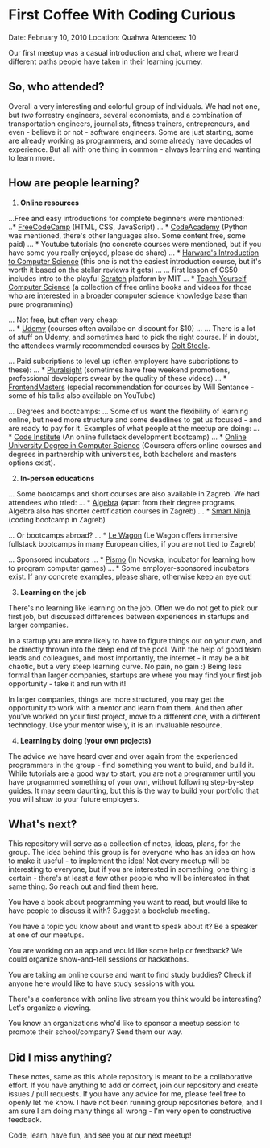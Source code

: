 # First Coffee With Coding Curious #

Date: February 10, 2010
Location: Quahwa
Attendees: 10

Our first meetup was a casual introduction and chat, where we heard different paths people have taken in their learning journey. 

## So, who attended? ##

Overall a very interesting and colorful group of individuals. We had not one, but *two* forrestry engineers, several economists, and a combination of transportation engineers, journalists, fitness trainers, entrepreneurs, and even - believe it or not - software engineers. Some are just starting, some are already working as programmers, and some already have decades of experience. But all with one thing in common - always learning and wanting to learn more. 

## How are people learning? ##

1. **Online resources**

...Free and easy introductions for complete beginners were mentioned:   
..* [FreeCodeCamp](https://www.freecodecamp.org/) (HTML, CSS, JavaScript)
... * [CodeAcademy](https://www.codecademy.com/) (Python was mentioned, there's other languages also. Some content free, some paid)
... * Youtube tutorials (no concrete courses were mentioned, but if you have some you really enjoyed, please do share)
... * [Harward's Introduction to Computer Science](https://cs50.harvard.edu/x/2020/) (this one is not the easiest introduction course, but it's worth it based on the stellar reviews it gets)
... ... first lesson of CS50 includes intro to the playful [Scratch](https://scratch.mit.edu/) platform by MIT
... * [Teach Yourself Computer Science](https://teachyourselfcs.com/) (a collection of free online books and videos for those who are interested in a broader computer science knowledge base than pure programming)

... Not free, but often very cheap:  
... * [Udemy](https://www.udemy.com/) (courses often availabe on discount for $10)
... ... There is a lot of stuff on Udemy, and sometimes hard to pick the right course. If in doubt, the attendees warmly recommended courses by [Colt Steele](https://www.udemy.com/user/coltsteele/). 

... Paid subcriptions to level up (often employers have subcriptions to these):
... * [Pluralsight](https://www.pluralsight.com/) (sometimes have free weekend promotions, professional developers swear by the quality of these videos)
... * [FrontendMasters](https://frontendmasters.com/) (special recommendation for courses by Will Sentance - some of his talks also available on YouTube)

... Degrees and bootcamps:
... Some of us want the flexibility of learning online, but need more structure and some deadlines to get us focused - and are ready to pay for it. Examples of what people at the meetup are doing:
... * [Code Institute](https://codeinstitute.net/) (An online fullstack development bootcamp)
... * [Online University Degree in Computer Science](https://www.coursera.org/degrees/computer-science) (Coursera offers online courses and degrees in partnership with universities, both bachelors and masters options exist). 

2. **In-person educations**

... Some bootcamps and short courses are also available in Zagreb. We had attendees who tried: 
... * [Algebra](https://www.algebra.hr/certifikacijski-seminari/) (apart from their degree programs, Algebra also has shorter certification courses in Zagreb)
... * [Smart Ninja](https://www.smartninja.hr/) (coding bootcamp in Zagreb)

... Or bootcamps abroad? 
... * [Le Wagon](https://www.lewagon.com/) (Le Wagon offers immersive fullstack bootcamps in many European cities, if you are not tied to Zagreb)

... Sponsored incubators
... * [Pismo](http://inkubator-pismo.eu/) (In Novska, incubator for learning how to program computer games)
... * Some employer-sponsored incubators exist. If any concrete examples, please share, otherwise keep an eye out! 


3. **Learning on the job**

There's no learning like learning on the job. Often we do not get to pick our first job, but discussed differences between experiences in startups and larger companies. 

In a startup you are more likely to have to figure things out on your own, and be directly thrown into the deep end of the pool. With the help of good team leads and colleagues, and most importantly, the internet - it may be a bit chaotic, but a very steep learning curve. No pain, no gain :) Being less formal than larger companies, startups are where you may find your first job opportunity - take it and run with it!

In larger companies, things are more structured, you may get the opportunity to work with a mentor and learn from them. And then after you've worked on your first project, move to a different one, with a different technology. Use your mentor wisely, it is an invaluable resource. 

4. **Learning by doing (your own projects)**

The advice we have heard over and over again from the experienced programmers in the group - find something you want to build, and build it. While tutorials are a good way to start, you are not a programmer until you have programmed something of your own, without following step-by-step guides. It may seem daunting, but this is the way to build your portfolio that you will show to your future employers. 

## What's next? ##

This repository will serve as a collection of notes, ideas, plans, for the group. 
The idea behind this group is for everyone who has an idea on how to make it useful - to implement the idea! Not every meetup will be interesting to everyone, but if you are interested in something, one thing is certain - there's at least a few other people who will be interested in that same thing. So reach out and find them here. 

You have a book about programming you want to read, but would like to have people to discuss it with? Suggest a bookclub meeting.

You have a topic you know about and want to speak about it? Be a speaker at one of our meetups.

You are working on an app and would like some help or feedback? We could organize show-and-tell sessions or hackathons. 

You are taking an online course and want to find study buddies? Check if anyone here would like to have study sessions with you. 

There's a conference with online live stream you think would be interesting? Let's organize a viewing. 

You know an organizations who'd like to sponsor a meetup session to promote their school/company? Send them our way. 

## Did I miss anything? ##

These notes, same as this whole repository is meant to be a collaborative effort. If you have anything to add or correct, join our repository and create issues / pull requests. If you have any advice for me, please feel free to openly let me know. I have not been running group repositories before, and I am sure I am doing many things all wrong - I'm very open to constructive feedback. 

Code, learn, have fun, and see you at our next meetup!
